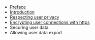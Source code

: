 
- [Preface](https://github.com/ascott1/ethical-web-dev/blob/master/preface.md)
- [Introduction](01-title-intro.md)
- [Respecting user privacy](02-privacy.md)
- [Encrypting user connections with https](03-https.md)
- Securing user data
- Allowing user data export
